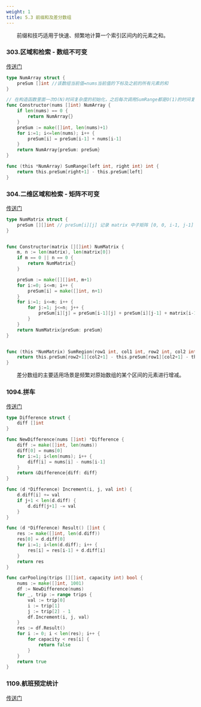 ```yaml
---
weight: 1
title: 5.3 前缀和及差分数组
---
```


&emsp;&emsp;前缀和技巧适用于快速、频繁地计算一个索引区间内的元素之和。

### 303.区域和检索 - 数组不可变

[传送门](https://leetcode.cn/problems/range-sum-query-immutable/description/)

```go
type NumArray struct {
    preSum []int //该数组当前值=nums当前值的下标及之前的所有元素的和
}

// 在构造函数里面一次O(N)时间复杂度的初始化，之后每次调用SumRange都是O(1)的时间复杂度。
func Constructor(nums []int) NumArray {
    if len(nums) == 0 {
        return NumArray{}
    }
    preSum := make([]int, len(nums)+1)
    for i:=1; i<=len(nums); i++ {
        preSum[i] = preSum[i-1] + nums[i-1]
    }
    return NumArray{preSum: preSum}
}

func (this *NumArray) SumRange(left int, right int) int {
    return this.preSum[right+1] - this.preSum[left]
}
```

### 304.二维区域和检索 - 矩阵不可变

[传送门](https://leetcode.cn/problems/range-sum-query-2d-immutable/description/)

```go
type NumMatrix struct {
    preSum [][]int // preSum[i][j] 记录 matrix 中子矩阵 [0, 0, i-1, j-1] 的元素和，就可以用几次加减运算算出任何一个子矩阵的元素和。
}


func Constructor(matrix [][]int) NumMatrix {
    m, n := len(matrix), len(matrix[0])
    if m == 0 || n == 0 {
        return NumMatrix{}
    }

    preSum := make([][]int, m+1)
    for i:=0; i<=m; i++ {
        preSum[i] = make([]int, n+1)
    }
    for i:=1; i<=m; i++ {
        for j:=1; j<=n; j++ {
            preSum[i][j] = preSum[i-1][j] + preSum[i][j-1] + matrix[i-1][j-1] - preSum[i-1][j-1]
        }
    }
    return NumMatrix{preSum: preSum}
}


func (this *NumMatrix) SumRegion(row1 int, col1 int, row2 int, col2 int) int {
    return this.preSum[row2+1][col2+1] - this.preSum[row1][col2+1] - this.preSum[row2+1][col1] + this.preSum[row1][col1]
}
```

&emsp;&emsp;差分数组的主要适用场景是频繁对原始数组的某个区间的元素进行增减。

### 1094.拼车

[传送门](https://leetcode.cn/problems/car-pooling/description/)

```go
type Difference struct {
    diff []int
}

func NewDifference(nums []int) *Difference {
    diff := make([]int, len(nums))
    diff[0] = nums[0]
    for i:=1; i<len(nums); i++ {
        diff[i] = nums[i] - nums[i-1]
    }
    return &Difference{diff: diff}
}

func (d *Difference) Increment(i, j, val int) {
    d.diff[i] += val
    if j+1 < len(d.diff) {
        d.diff[j+1] -= val
    }
}

func (d *Difference) Result() []int {
    res := make([]int, len(d.diff))
    res[0] = d.diff[0]
    for i:=1; i<len(d.diff); i++ {
        res[i] = res[i-1] + d.diff[i]
    }
    return res
}

func carPooling(trips [][]int, capacity int) bool {
    nums := make([]int, 1001)
    df := NewDifference(nums)
    for _, trip := range trips {
        val := trip[0]
        i := trip[1]
        j := trip[2] - 1
        df.Increment(i, j, val)
    }
    res := df.Result()
    for i := 0; i < len(res); i++ {
        for capacity < res[i] {
            return false
        }
    }
    return true
}


```

### 1109.航班预定统计

[传送门](https://leetcode.cn/problems/corporate-flight-bookings/)

```go

```
